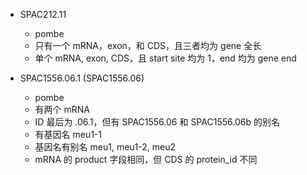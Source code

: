 
* SPAC212.11
  * pombe
  * 只有一个 mRNA，exon，和 CDS，且三者均为 gene 全长
  * 单个 mRNA, exon, CDS，且 start site 均为 1，end 均为 gene end

* SPAC1556.06.1 (SPAC1556.06)
  * pombe
  * 有两个 mRNA
  * ID 最后为 .06.1，但有 SPAC1556.06 和 SPAC1556.06b 的别名
  * 有基因名 meu1-1
  * 基因名有别名 meu1, meu1-2, meu2
  * mRNA 的 product 字段相同，但 CDS 的 protein_id 不同
